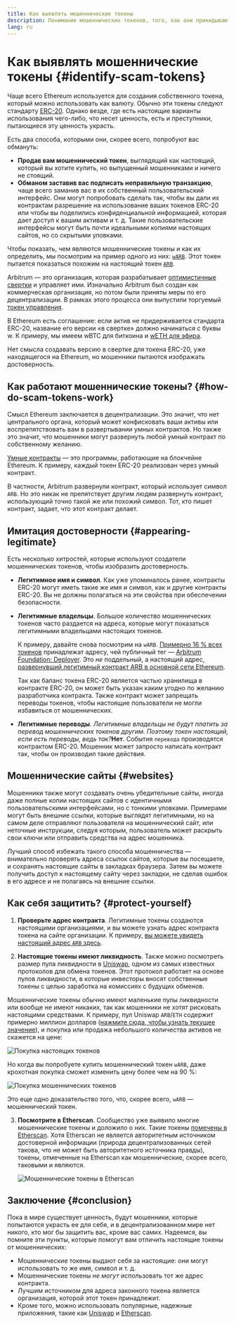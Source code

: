 ```yaml
---
title: Как выявлять мошеннические токены
description: Понимание мошеннических токенов, того, как они прикидываются настоящими и как можно их избежать.
lang: ru
---
```


# Как выявлять мошеннические токены \{#identify-scam-tokens}

Чаще всего Ethereum используется для создания собственного токена, который можно использовать как валюту. Обычно эти токены следуют стандарту [ERC-20](/developers/docs/standards/tokens/erc-20/). Однако везде, где есть настоящие варианты использования чего-либо, что несет ценность, есть и преступники, пытающиеся эту ценность украсть.

Есть два способа, которыми они, скорее всего, попробуют вас обмануть:

- **Продав вам мошеннический токен**, выглядящий как настоящий, который вы хотите купить, но выпущенный мошенниками и ничего не стоящий.
- **Обманом заставив вас подписать неправильную транзакцию**, чаще всего заманив вас в их собственный пользовательский интерфейс. Они могут попробовать сделать так, чтобы вы дали их контрактам разрешение на использование ваших токенов ERC-20 или чтобы вы поделились конфиденциальной информацией, которая дает доступ к вашим активам и т. д. Такие пользовательские интерфейсы могут быть почти идеальными копиями настоящих сайтов, но со скрытыми уловками.

Чтобы показать, чем являются мошеннические токены и как их определить, мы посмотрим на пример одного из них: [`wARB`](https://etherscan.io/token/0xb047c8032b99841713b8e3872f06cf32beb27b82). Этот токен пытается показаться похожим на настоящий токен [`ARB`](https://etherscan.io/address/0xb50721bcf8d664c30412cfbc6cf7a15145234ad1).

<ExpandableCard
title="Что такое ARB?"
contentPreview=''>

Arbitrum — это организация, которая разрабатывает <a href="/developers/docs/scaling/optimistic-rollups/">оптимистичные свертки</a> и управляет ими. Изначально Arbitrum был создан как коммерческая организация, но потом были приняты меры по его децентрализации. В рамках этого процесса они выпустили торгуемый <a href="/dao/#token-based-membership">токен управления</a>.

</ExpandableCard>

<ExpandableCard
title="Почему мошеннический токен назван wARB?"
contentPreview=''>

В Ethereum есть соглашение: если актив не придерживается стандарта ERC-20, название его версии «в свертке» должно начинаться с буквы w. К примеру, мы имеем wBTC для биткоина и <a href="https://cointelegraph.com/news/what-is-wrapped-ethereum-weth-and-how-does-it-work">wETH для эфира</a>.

Нет смысла создавать версию в свертке для токена ERC-20, уже находящегося на Ethereum, но мошенники пытаются изображать достоверность.

</ExpandableCard>

## Как работают мошеннические токены? \{#how-do-scam-tokens-work}

Смысл Ethereum заключается в децентрализации. Это значит, что нет центрального органа, который может конфисковать ваши активы или воспрепятствовать вам в развертывании умных контрактов. Но также это значит, что мошенники могут развернуть любой умный контракт по собственному желанию.

<ExpandableCard
title="Что такое умные контракты?"
contentPreview=''>

<a href="/developers/docs/smart-contracts/">Умные контракты</a> — это программы, работающие на блокчейне Ethereum. К примеру, каждый токен ERC-20 реализован через умный контракт.

</ExpandableCard>

В частности, Arbitrum развернули контракт, который использует символ `ARB`. Но это никак не препятствует другим людям развернуть контракт, использующий точно такой же или похожий символ. Тот, кто пишет контракт, задает, что этот контракт делает.

## Имитация достоверности \{#appearing-legitimate}

Есть несколько хитростей, которые используют создатели мошеннических токенов, чтобы изобразить достоверность.

- **Легитимное имя и символ**. Как уже упоминалось ранее, контракты ERC-20 могут иметь такие же имя и символ, как и другие контракты ERC-20. Вы не должны полагаться на эти свойства при обеспечении безопасности.

- **Легитимные владельцы**. Большое количество мошеннических токенов часто раздается на адреса, которые могут показаться легитимными владельцами настоящих токенов.

  К примеру, давайте снова посмотрим на `wARB`. [Примерно 16 % всех токенов](https://etherscan.io/token/0xb047c8032b99841713b8e3872f06cf32beb27b82?a=0x1c8db745abe3c8162119b9ef2c13864cd1fdd72f) принадлежат адресу, чей публичный тег — [Arbitrum Foundation: Deployer](https://etherscan.io/address/0x1c8db745abe3c8162119b9ef2c13864cd1fdd72f). Это _не_ поддельный, а настоящий адрес, [развернувший легитимный контракт ARB в основной сети Ethereum](https://etherscan.io/tx/0x242b50ab4fe9896cb0439cfe6e2321d23feede7eeceb31aa2dbb46fc06ed2670).

  Так как баланс токена ERC-20 является частью хранилища в контракте ERC-20, он может быть указан каким угодно по желанию разработчика контракта. Также контракт может запрещать переводы токенов, чтобы настоящие пользователи не могли избавиться от мошеннических.

- **Легитимные переводы**. _Легитимные владельцы не будут платить за перевод мошеннических токенов другим. Поэтому токен настоящий, если есть переводы, ведь так?_**Нет**. События `перевода` производятся контрактом ERC-20. Мошенник может запросто написать контракт так, чтобы он производил такие действия.

## Мошеннические сайты \{#websites}

Мошенники также могут создавать очень убедительные сайты, иногда даже полные копии настоящих сайтов с идентичными пользовательскими интерфейсами, но с тонкими уловками. Примерами могут быть внешние ссылки, которые выглядят легитимными, но на самом деле отправляют пользователя на мошеннический сайт, или неточные инструкции, следуя которым, пользователь может раскрыть свои ключи или отправить средства на адрес мошенника.

Лучший способ избежать такого способа мошенничества — внимательно проверять адреса ссылок сайтов, которые вы посещаете, и сохранять настоящие сайты в закладках браузера. Затем вы можете получить доступ к настоящему сайту через закладки, не сделав ошибок в его адресе и не полагаясь на внешние ссылки.

## Как себя защитить? \{#protect-yourself}

1. **Проверьте адрес контракта**. Легитимные токены создаются настоящими организациями, и вы можете узнать адрес контракта токена на сайте организации. К примеру, [вы можете увидеть настоящий адрес `ARB` здесь](https://docs.arbitrum.foundation/deployment-addresses#token).

2. **Настоящие токены имеют ликвидность**. Также можно посмотреть размер пула ликвидности в [Uniswap](https://uniswap.org/), одном из самых известных протоколов для обмена токенов. Этот протокол работает на основе пулов ликвидности, в которые инвесторы вносят собственные токены с целью заработка на комиссиях с будущих обменов.

Мошеннические токены обычно имеют маленькие пулы ликвидности или вообще не имеют никаких, так как мошенники не хотят рисковать настоящими средствами. К примеру, пул Uniswap `ARB`/`ETH` содержит примерно миллион долларов ([нажмите сюда, чтобы узнать текущее значение](https://info.uniswap.org/#/pools/0x755e5a186f0469583bd2e80d1216e02ab88ec6ca)), и покупка или продажа небольшого количества активов не скажется на цене:

![Покупка настоящих токенов](./uniswap-real.png)

Но когда вы попробуете купить мошеннический токен `wARB`, даже крохотная покупка сможет изменить цену более чем на 90 %:

![Покупка мошеннических токенов](./uniswap-scam.png)

Это еще одно доказательство того, что, скорее всего, `wARB` — мошеннический токен.

3. **Посмотрите в Etherscan**. Сообщество уже выявило многие мошеннические токены и доложило о них. Такие токены [помечены в Etherscan](https://info.etherscan.com/etherscan-token-reputation/). Хотя Etherscan не является авторитетным источником достоверной информации (природа децентрализованных сетей такова, что не может быть авторитетного источника правды), токены, отмеченные на Etherscan как мошеннические, скорее всего, таковыми и являются.

   ![Мошеннические токены в Etherscan](./etherscan-scam.png)

## Заключение \{#conclusion}

Пока в мире существует ценность, будут мошенники, которые попытаются украсть ее для себя, и в децентрализованном мире нет никого, кто мог бы защитить вас, кроме вас самих. Надеемся, вы помните эти пункты, которые помогут вам отличить настоящие токены от мошеннических:

- Мошеннические токены выдают себя за настоящие: они могут использовать то же имя, символ и т. д.
- Мошеннические токены _не могут_ использовать тот же адрес контракта.
- Лучшим источником для адреса законного токена является организация, которой этот токен принадлежит.
- Кроме того, можно использовать популярные, надежные приложения, такие как [Uniswap](https://app.uniswap.org/#/swap) и [Etherscan](https://etherscan.io/).
